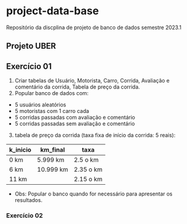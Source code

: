 # project-data-base
Repositório da discplina de projeto de banco de dados semestre 2023.1
## Projeto UBER

## Exercício 01

1. Criar tabelas de Usuário, Motorista, Carro, Corrida, Avaliação e comentário da corrida, Tabela de preço da corrida.
2. Popular banco de dados com:
  * 5 usuários aleatórios
  * 5 motoristas com 1 carro cada
  * 5 corridas passadas com avaliação e comentário
  * 5 corridas passadas sem avaliação e comentário
3. tabela de preço da corrida (taxa fixa de início da corrida: 5 reais):

k_inicio|km_final   |taxa
--------|-----------|------
0  km   |5.999 km   |2.5 o km
6  km   |10.999 km  |2.35 o km
11 km   |           | 2.15 o km

* Obs: Popular o banco quando for necessário para apresentar os resultados.

### Exercício 02
